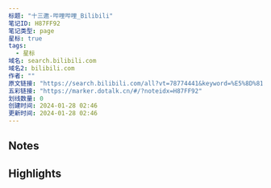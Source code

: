 ```yaml
---
标题: "十三邀-哔哩哔哩_Bilibili"
笔记ID: H87FF92
笔记类型: page
星标: true
tags: 
  - 星标
域名: search.bilibili.com
域名2: bilibili.com
作者: ""
原文链接: "https://search.bilibili.com/all?vt=78774441&keyword=%E5%8D%81%E4%B8%89%E9%82%80"
五彩链接: "https://marker.dotalk.cn/#/?noteidx=H87FF92"
划线数量: 0
创建时间: 2024-01-28 02:46
更新时间: 2024-01-28 02:46
---
```


## Notes


## Highlights
